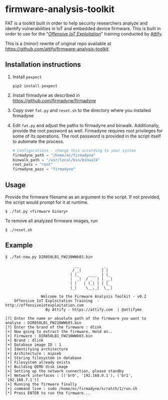 # firmware-analysis-toolkit

FAT is a toolkit built in order to help security researchers analyze and identify vulnerabilities in IoT and embedded device firmware. This is built in order to use for the "*[Offensive IoT Exploitation](http://offensiveiotexploitation.com/)*" training conducted by [Attify](https://attify.com). 

This is a (minor) rewrite of original repo available at https://github.com/attify/firmware-analysis-toolkit.

## Installation instructions

1. Install `pexpect`

    `pip2 install pexpect`
    
2. Install firmadyne as described in https://github.com/firmadyne/firmadyne

3. Copy over `fat.py` and `reset.sh` to the directory where you installed firmadyne

4. Edit `fat.py` and adjust the paths to firmadyne and binwalk. Additionally, provide the root password as well. Firmadyne requires root privileges for some of its operations. The root password is provided in the script itself to automate the process.

    ```python
    # Configurations - change this according to your system
    firmadyne_path = "/home/ec/firmadyne"
    binwalk_path = "/usr/local/bin/binwalk"
    root_pass = "root"
    firmadyne_pass = "firmadyne"
    ```
    
## Usage 

Provide the firmware filename as an argument to the script. If not provided, the script would prompt for it at runtime.

```
$ ./fat.py <firmware binary>
```

To remove all analyzed firmware images, run

```
$ ./reset.sh
```
## Example

```
$ ./fat-new.py DIR850LB1_FW210WWb03.bin 

                               __           _   
                              / _|         | |  
                             | |_    __ _  | |_ 
                             |  _|  / _` | | __|
                             | |   | (_| | | |_ 
                             |_|    \__,_|  \__|                    
                    
                Welcome to the Firmware Analysis Toolkit - v0.2
    Offensive IoT Exploitation Training  - http://offensiveiotexploitation.com
                  By Attify - https://attify.com  | @attifyme
    
[?] Enter the name or absolute path of the firmware you want to analyse : DIR850LB1_FW210WWb03.bin
[?] Enter the brand of the firmware : dlink
[+] Now going to extract the firmware. Hold on..
[+] Firmware : DIR850LB1_FW210WWb03.bin
[+] Brand : dlink
[+] Database image ID : 1
[+] Identifying architecture
[+] Architecture : mipseb
[+] Storing filesystem in database
[!] Filesystem already exists
[+] Building QEMU disk image
[+] Setting up the network connection, please standby
[+] Network interfaces : [('br0', '192.168.0.1'), ('br1', '192.168.7.1')]
[+] Running the firmware finally
[+] command line : sudo /home/ec/firmadyne/scratch/1/run.sh
[*] Press ENTER to run the firmware...
```